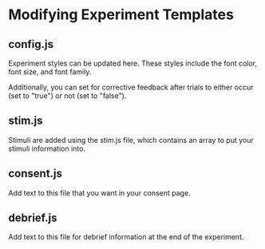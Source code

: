 # Modifying Experiment Templates

## config.js

Experiment styles can be updated here. These styles include the font color, font size, and font family.

Additionally, you can set for corrective feedback after trials to either occur \(set to "true"\) or not \(set to "false"\).

## stim.js

Stimuli are added using the stim.js file, which contains an array to put your stimuli information into.

## consent.js

Add text to this file that you want in your consent page.

## debrief.js

Add text to this file for debrief information at the end of the experiment.

